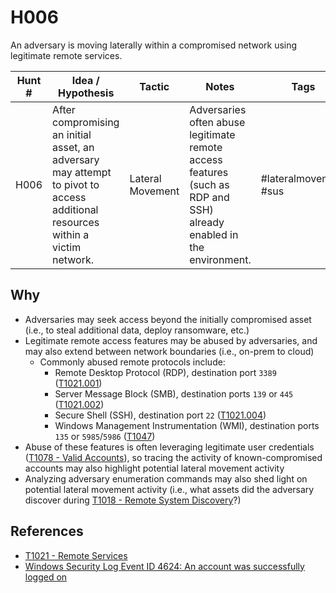 # H006
An adversary is moving laterally within a compromised network using legitimate remote services.

| Hunt # | Idea / Hypothesis                                                                 | Tactic           | Notes                                   | Tags                                   | Submitter   |
|--------------|----------------------------------------------------------------------------|------------------|-----------------------------------------|----------------------------------------|----------------------------------------|
| H006     | After compromising an initial asset, an adversary may attempt to pivot to access additional resources within a victim network. | Lateral Movement | Adversaries often abuse legitimate remote access features (such as RDP and SSH) already enabled in the environment. | #lateralmovement #sus | [Jamie Williams](https://x.com/jamieantisocial) |

## Why

- Adversaries may seek access beyond the initially compromised asset (i.e., to steal additional data, deploy ransomware, etc.)
- Legitimate remote access features may be abused by adversaries, and may also extend between network boundaries (i.e., on-prem to cloud)
    - Commonly abused remote protocols include:
        - Remote Desktop Protocol (RDP), destination port `3389` ([T1021.001](https://attack.mitre.org/techniques/T1021/001/))
        - Server Message Block (SMB), destination ports `139` or `445` ([T1021.002](https://attack.mitre.org/techniques/T1021/002/))
        - Secure Shell (SSH), destination port `22` ([T1021.004](https://attack.mitre.org/techniques/T1021/004/))
        - Windows Management Instrumentation (WMI), destination ports `135` or `5985`/`5986` ([T1047](https://attack.mitre.org/techniques/T1047/))
- Abuse of these features is often leveraging legitimate user credentials ([T1078 - Valid Accounts](https://attack.mitre.org/techniques/T1078/)), so tracing the activity of known-compromised accounts may also highlight potential lateral movement activity
- Analyzing adversary enumeration commands may also shed light on potential lateral movement activity (i.e., what assets did the adversary discover during [T1018 - Remote System Discovery](https://attack.mitre.org/techniques/T1018/)?)


## References

- [T1021 - Remote Services](https://attack.mitre.org/techniques/T1021/)
- [Windows Security Log Event ID 4624: An account was successfully logged on](https://www.ultimatewindowssecurity.com/securitylog/encyclopedia/event.aspx?eventid=4624)
